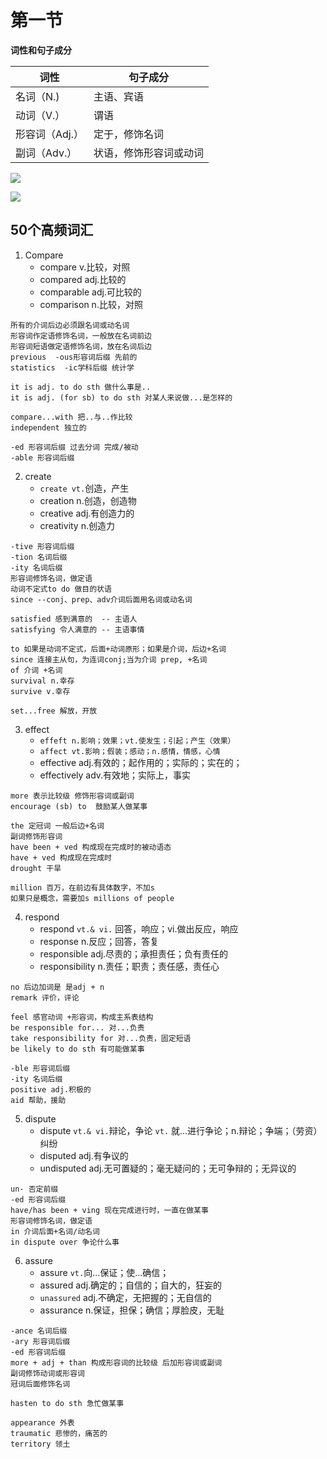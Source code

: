 # 第一节

**词性和句子成分**

| 词性           | 句子成分               |
| -------------- | ---------------------- |
| 名词（N.)      | 主语、宾语             |
| 动词（V.）     | 谓语                   |
| 形容词（Adj.） | 定于，修饰名词         |
| 副词（Adv.）   | 状语，修饰形容词或动词 |

![](F:\自考\英语二\img\2020-09-01_154807.png)

![](F:\自考\英语二\img\2020-09-01_154900.png)

## 50个高频词汇

1. Compare
   - compare v.比较，对照
   - compared adj.比较的
   - comparable adj.可比较的
   - comparison n.比较，对照

```
所有的介词后边必须跟名词或动名词
形容词作定语修饰名词，一般放在名词前边
形容词短语做定语修饰名词，放在名词后边
previous  -ous形容词后缀 先前的
statistics  -ic学科后缀 统计学

it is adj. to do sth 做什么事是..
it is adj. (for sb) to do sth 对某人来说做...是怎样的

compare...with 把..与..作比较
independent 独立的

-ed 形容词后缀 过去分词 完成/被动
-able 形容词后缀
```

2. create
   - `create vt.`创造，产生
   - creation n.创造，创造物
   - creative adj.有创造力的
   - creativity n.创造力

```
-tive 形容词后缀
-tion 名词后缀
-ity 名词后缀
形容词修饰名词，做定语
动词不定式to do 做目的状语
since --conj、prep、adv介词后面用名词或动名词

satisfied 感到满意的  -- 主语人
satisfying 令人满意的 -- 主语事情

to 如果是动词不定式，后面+动词原形；如果是介词，后边+名词
since 连接主从句，为连词conj;当为介词 prep, +名词
of 介词 +名词
survival n.幸存
survive v.幸存

set...free 解放，开放
```

3. effect
   - `effeft n.影响；效果；vt.使发生；引起；产生（效果）`
   - `affect vt.影响；假装；感动；n.感情，情感，心情`
   - effective adj.有效的；起作用的；实际的；实在的；
   - effectively adv.有效地；实际上，事实

```
more 表示比较级 修饰形容词或副词
encourage (sb) to  鼓励某人做某事

the 定冠词 一般后边+名词
副词修饰形容词
have been + ved 构成现在完成时的被动语态
have + ved 构成现在完成时
drought 干旱

million 百万，在前边有具体数字，不加s
如果只是概念，需要加s millions of people
```

4. respond
   - respond `vt.& vi.` 回答，响应；vi.做出反应，响应
   - response n.反应；回答，答复
   - responsible adj.尽责的；承担责任；负有责任的
   - responsibility n.责任；职责；责任感，责任心

```
no 后边加词是 是adj + n
remark 评价，评论

feel 感官动词 +形容词，构成主系表结构
be responsible for... 对...负责
take responsibility for 对...负责，固定短语
be likely to do sth 有可能做某事

-ble 形容词后缀
-ity 名词后缀
positive adj.积极的
aid 帮助，援助
```

5. dispute
   - dispute `vt.& vi.`辩论，争论 `vt.` 就...进行争论；n.辩论；争端；（劳资）纠纷
   - disputed adj.有争议的
   - undisputed adj.无可置疑的；毫无疑问的；无可争辩的；无异议的

```
un- 否定前缀
-ed 形容词后缀
have/has been + ving 现在完成进行时，一直在做某事	
形容词修饰名词，做定语
in 介词后面+名词/动名词
in dispute over 争论什么事
```

6. assure
   - assure `vt.`向...保证；使...确信；
   - assured adj.确定的；自信的；自大的，狂妄的
   - `unassured` adj.不确定，无把握的；无自信的
   - assurance n.保证，担保；确信；厚脸皮，无耻

```
-ance 名词后缀
-ary 形容词后缀
-ed 形容词后缀
more + adj + than 构成形容词的比较级 后加形容词或副词
副词修饰动词或形容词
冠词后面修饰名词

hasten to do sth 急忙做某事

appearance 外表
traumatic 悲惨的，痛苦的
territory 领土
```

